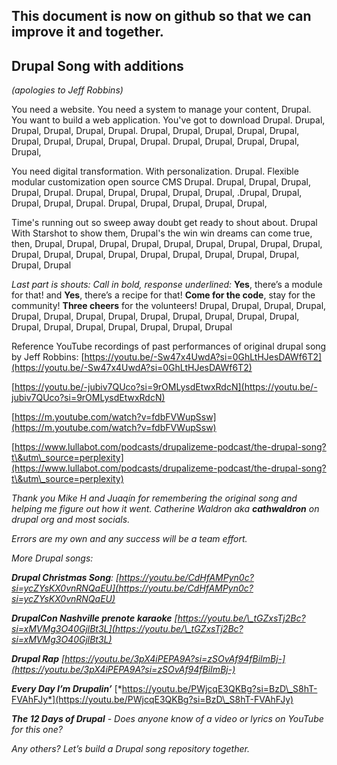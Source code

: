 ## **This document is now on github so that we can improve it and together.**

## 

## **Drupal Song with additions** 

*(apologies to Jeff Robbins)*

You need a website. You need a system
 to manage your content, Drupal. You want to build a web application.
You've got to download Drupal.
Drupal, Drupal, Drupal, Drupal, Drupal.
Drupal, Drupal, Drupal, Drupal, Drupal,
Drupal, Drupal, Drupal, Drupal, Drupal.
Drupal, Drupal, Drupal, Drupal, Drupal, 

You need digital transformation. With personalization. Drupal.
Flexible modular customization
open source CMS Drupal.
Drupal, Drupal, Drupal, Drupal, Drupal. 
Drupal, Drupal, Drupal, Drupal, Drupal, 
.Drupal, Drupal, Drupal, Drupal, Drupal. 
Drupal, Drupal, Drupal, Drupal, Drupal, 

Time's running out so sweep away doubt 
get ready to shout about. Drupal 
With Starshot to show them, Drupal's the win win
dreams can come true, then, Drupal, Drupal, Drupal, Drupal, Drupal,
Drupal, Drupal, Drupal, Drupal, Drupal,
Drupal, Drupal, Drupal, Drupal, Drupal,
Drupal, Drupal, Drupal, Drupal, Drupal

*Last part is  shouts:*
 *Call in bold, response underlined:*
**Yes**, there’s a module for that\!
and **Yes**, there’s a recipe for that\!
**Come for the code**, stay for the community\!
**Three cheers** for the volunteers\!
Drupal, Drupal, Drupal, Drupal, Drupal, 
Drupal, Drupal, Drupal, Drupal, Drupal, 
Drupal, Drupal, Drupal, Drupal, Drupal, 
Drupal, Drupal, Drupal, Drupal, Drupal

Reference
YouTube recordings of past performances of original drupal song by Jeff Robbins:
[https://youtu.be/-Sw47x4UwdA?si=0GhLtHJesDAWf6T2](https://youtu.be/-Sw47x4UwdA?si=0GhLtHJesDAWf6T2)

[https://youtu.be/-jubiv7QUco?si=9rOMLysdEtwxRdcN](https://youtu.be/-jubiv7QUco?si=9rOMLysdEtwxRdcN)

[https://m.youtube.com/watch?v=fdbFVWupSsw](https://m.youtube.com/watch?v=fdbFVWupSsw)

[https://www.lullabot.com/podcasts/drupalizeme-podcast/the-drupal-song?t\&utm\_source=perplexity](https://www.lullabot.com/podcasts/drupalizeme-podcast/the-drupal-song?t\&utm\_source=perplexity)

*Thank you Mike H and Juaqín for remembering the original song and helping me figure out how it went. Catherine Waldron aka **cathwaldron** on drupal org and most socials.* 

*Errors are my own and any success will be a team effort.*

*More Drupal songs:*

***Drupal Christmas Song**: [https://youtu.be/CdHfAMPyn0c?si=ycZYsKX0vnRNQaEU](https://youtu.be/CdHfAMPyn0c?si=ycZYsKX0vnRNQaEU)*

***DrupalCon Nashville prenote***
***karaoke**  [https://youtu.be/\_tGZxsTj2Bc?si=xMVMg3O40GjlBt3L](https://youtu.be/\_tGZxsTj2Bc?si=xMVMg3O40GjlBt3L)*

***Drupal Rap** [https://youtu.be/3pX4iPEPA9A?si=zSOvAf94fBiImBj-](https://youtu.be/3pX4iPEPA9A?si=zSOvAf94fBiImBj-)*

***Every Day I’m Drupalin’***
[*https://youtu.be/PWjcqE3QKBg?si=BzD\_S8hT-FVAhFJy*](https://youtu.be/PWjcqE3QKBg?si=BzD\_S8hT-FVAhFJy)

***The 12 Days of Drupal** \- Does anyone know  of a video or lyrics  on YouTube for this one?*

*Any others? Let’s build a Drupal song repository together.* 


